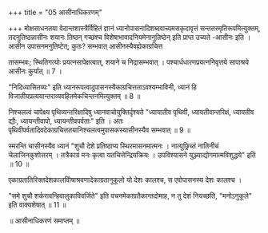 +++
title = "05 आसीनाधिकरणम्"

+++
मोक्षसाधनतया वेदान्तशास्त्रैर्विहितं ज्ञानं ध्यानोपासनादिशब्दवाच्यमसकृदावृत्तं सन्ततस्मृतिरूपमित्युक्तम्, तदनुतिष्ठन्नासीनः शयानः तिष्ठन् गच्छंश्च विशेषाभावादनियमेनानुतिष्ठेन् इति प्राप्त उच्यते -आसीनः इति । आसीन उपासनमनुतिष्टेत्; कुतः? सम्भवात् आसीनस्यैवह्येकाग्रचित्त

तासम्भवः; स्थितिगत्योः प्रयत्नसापेक्षत्वात्, शयाने च निद्रासम्भवात् । पश्चार्धधारणप्रयत्ननिवृत्तये सापाश्रये आसीनः कुर्यात् ॥ 7 ।

"निदिध्यासितव्यः" इति ध्यानरूपत्वादुपासनस्यैकाग्रचित्तताऽवश्यम्भाविनी, ध्यानं हि विजातीयप्रत्ययान्तराव्यवहितमेकचिन्तनमित्युक्तम् ॥ 8 ॥

निश्चलत्वं चापेक्ष्य पृथिव्यन्तरिक्षादिषु ध्यानवाचोयुक्तिर्दृश्यते "ध्यायातीव पृथिवी, ध्यायतीवान्तरिक्षं, ध्यायतीव द्यौः, ध्यायन्तीवापो, ध्यायन्तीवपर्वताः" इति । अतः पृथिवीपर्वतादिवदेकाग्रचित्ततयानिश्चलत्वमुपासकस्यासीनस्यैव सम्भवात् ॥ 9 ॥

स्मरन्ति चासीनस्यैव ध्यानं "शुचौ देशे प्रतिष्ठाप्य स्थिरमासनमात्मनः । नात्युछ्रिच्तं नातिनीचं चेलाजिनकुशोत्तरम् । तत्रैकाग्रं मनः कृत्वा यतचित्तेन्द्रियक्रियः । उपविश्यासने युञ्ज्याद्योगमात्मविशुद्धये" इति ॥ 10 ॥

एकाग्रतातिरिक्तदेशकालविोषाश्रवणादेकाग्रतानुकूलो यो देशः कालश्च, स एवोपासनस्य देशः कालश्च ।

"समे शुचौ शर्करावन्हिवालुकाविवर्जिते" इति वचनमेकाग्रतैकान्तदोमाह, न तु देशं नियच्छति, "मनोऽनुकूले" इति वाक्यशेषात् ॥ 11 ॥

॥ आसीनाधिकरणं समाप्तम् ॥
